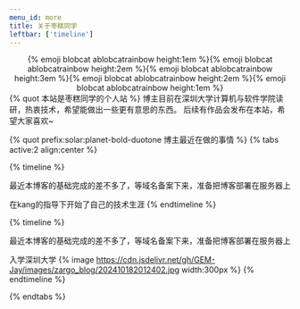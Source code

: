 ```yaml
---
menu_id: more
title: 关于枣糕同学
leftbar: ['timeline']
---
```



<center>{% emoji blobcat ablobcatrainbow height:1em %}{% emoji blobcat ablobcatrainbow height:2em %}{% emoji blobcat ablobcatrainbow height:3em %}{% emoji blobcat ablobcatrainbow height:2em %}{% emoji blobcat ablobcatrainbow height:1em %}</center>
{% quot 本站是枣糕同学的个人站 %}
博主目前在深圳大学计算机与软件学院读研，热衷技术，希望能做出一些更有意思的东西。
后续有作品会发布在本站，希望大家喜欢~

{% quot prefix:solar:planet-bold-duotone 博主最近在做的事情 %}
{% tabs active:2 align:center %}

<!-- tab 技术 -->

{% timeline %}
<!-- node 2024 年 10 月 18 日 -->
最近本博客的基础完成的差不多了，等域名备案下来，准备把博客部署在服务器上
<!-- node 2021 年 某 月 某 日 -->
在kang的指导下开始了自己的技术生涯
{% endtimeline %}

<!-- tab 生活 -->

{% timeline %}
<!-- node 2024 年 10 月 18 日 -->
最近本博客的基础完成的差不多了，等域名备案下来，准备把博客部署在服务器上
<!-- node 2024 年 9 月 1 日 -->
入学深圳大学
{% image https://cdn.jsdelivr.net/gh/GEM-Jay/images/zargo_blog/202410182012402.jpg width:300px %}
{% endtimeline %}

{% endtabs %}
